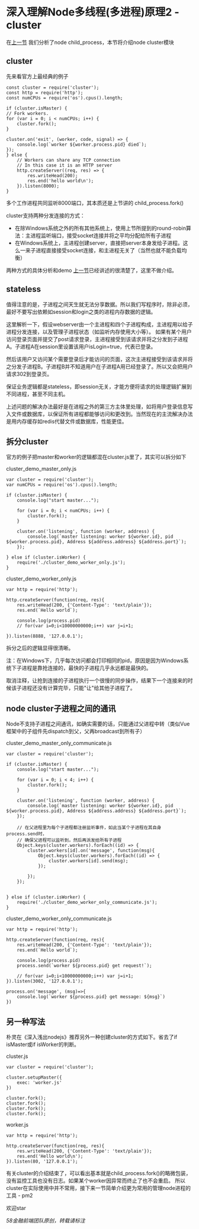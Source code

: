 # 深入理解Node多线程(多进程)原理2 - cluster #


在[上一节](https://github.com/jiajianrong/documents/blob/master/%E6%B7%B1%E5%85%A5%E7%90%86%E8%A7%A3Node%E5%A4%9A%E8%BF%9B%E7%A8%8B(%E5%A4%9A%E7%BA%BF%E7%A8%8B)%E5%8E%9F%E7%90%861%20-%20child_process.md) 我们分析了node child_process，本节将介绍node cluster模块



## cluster ##

先来看官方上最经典的例子

    const cluster = require('cluster');
    const http = require('http');
    const numCPUs = require('os').cpus().length;
    
    if (cluster.isMaster) {
    // Fork workers.
    for (var i = 0; i < numCPUs; i++) {
    	cluster.fork();
    }
    
    cluster.on('exit', (worker, code, signal) => {
    	console.log(`worker ${worker.process.pid} died`);
    });
    } else {
    	// Workers can share any TCP connection
    	// In this case it is an HTTP server
    	http.createServer((req, res) => {
    		res.writeHead(200);
    		res.end('hello world\n');
    	}).listen(8000);
    }

多个工作进程共同监听8000端口，其本质还是上节讲的 child_process.fork()

cluster支持两种分发连接的方式：

- 在除Windows系统之外的所有其他系统上，使用上节所提到的round-robin算法：主进程监听端口，接受socket连接并将之平均分配给所有子进程
- 在Windows系统上，主进程创建server，直接把server本身发给子进程。这么一来子进程直接接受socket连接，和主进程无关了（当然也就不能负载均衡）

两种方式的具体分析和demo [上一节](https://github.com/jiajianrong/documents/blob/master/%E6%B7%B1%E5%85%A5%E7%90%86%E8%A7%A3Node%E5%A4%9A%E8%BF%9B%E7%A8%8B(%E5%A4%9A%E7%BA%BF%E7%A8%8B)%E5%8E%9F%E7%90%861%20-%20child_process.md)已经讲述的很清楚了，这里不做介绍。



## stateless ##

值得注意的是，子进程之间天生就无法分享数据。所以我们写程序时，除非必须，最好不要写出依赖如session和login之类的进程内存数据的逻辑。

这里解析一下，假设webserver由一个主进程和四个子进程构成，主进程用以给子进程分发连接，以及管理子进程状态（如监听内存使用大小等）。
如果有某个用户访问登录页面并提交了post请求登录，主进程接受到该请求并将之分发到子进程A。子进程A在session里设置该用户isLogin=true，代表已登录。

然后该用户又访问某个需要登录后才能访问的页面，这次主进程接受到该请求并将之分发子进程B。子进程B并不知道用户在子进程A用已经登录了。所以又会把用户请求302到登录页。

保证业务逻辑都是stateless，即session无关，才能方便将请求的处理逻辑扩展到不同进程，甚至不同主机。

上述问题的解决办法最好是在进程之外的第三方主体里处理，如将用户登录信息写入文件或数据库，以保证所有进程都能够访问和更改到。当然现在的主流解决办法是用内存缓存如redis代替文件或数据库，性能更佳。




## 拆分cluster ##

官方的例子把master和worker的逻辑都混在cluster.js里了，其实可以拆分如下

cluster_demo_master_only.js
    
    var cluster = require('cluster');
    var numCPUs = require('os').cpus().length;
    
    if (cluster.isMaster) {
    	console.log("start master...");
    	
    	for (var i = 0; i < numCPUs; i++) {
     		cluster.fork();
    	}
    
    	cluster.on('listening', function (worker, address) {
    		console.log(`master listening: worker ${worker.id}, pid ${worker.process.pid}, Address ${address.address} ${address.port}`);
    	});
    
    } else if (cluster.isWorker) {
    	require('./cluster_demo_worker_only.js');
    }


cluster_demo_worker_only.js

    var http = require('http');
    
    http.createServer(function(req, res){
    	res.writeHead(200, {'Content-Type': 'text/plain'});
    	res.end(`Hello world`);
    	
    	console.log(process.pid)
    	// for(var i=0;i<10000000000;i++) var j=i+1;
    
    }).listen(8888, '127.0.0.1');


拆分之后的逻辑显得很清晰。

注：在Windows下，几乎每次访问都会打印相同的pid，原因是因为Windows系统下子进程是靠抢连接的，最快的子进程几乎永远都是最快的。

取消注释，让抢到连接的子进程执行一个很慢的同步操作，结果下一个连接来的时候该子进程还没有计算完毕，只能"让"给其他子进程了。



## node cluster子进程之间的通讯 ##

Node不支持子进程之间通讯，如确实需要的话，只能通过父进程中转（类似Vue框架中的子组件先dispatch到父，父再broadcast到所有子）

cluster_demo_master_only_communicate.js
    
    var cluster = require('cluster');
    
    if (cluster.isMaster) {
    	console.log("start master...");
    	
    	for (var i = 0; i < 4; i++) {
     		cluster.fork();
    	}
    	
    	cluster.on('listening', function (worker, address) {
    		console.log(`master listening: worker ${worker.id}, pid ${worker.process.pid}, Address ${address.address} ${address.port}`);
    	});
    	
    	// 在父进程里为每个子进程都注册监听事件，如此当某个子进程在其自身process.send时，
		// 确保父进程可以监听到，然后再派发给所有子进程
    	Object.keys(cluster.workers).forEach((id) => {
    		cluster.workers[id].on('message', function(msg){
    			Object.keys(cluster.workers).forEach((id) => {
    				cluster.workers[id].send(msg);
    			});
    			
    		});
    	});
    	
    
    } else if (cluster.isWorker) {
    	require('./cluster_demo_worker_only_communicate.js');
    }
    

cluster_demo_worker_only_communicate.js

    var http = require('http');
    
    http.createServer(function(req, res){
    	res.writeHead(200, {'Content-Type': 'text/plain'});
    	res.end(`Hello world`);
    	
    	console.log(process.pid)
    	process.send(`worker ${process.pid} get request!`);
    	
    	// for(var i=0;i<10000000000;i++) var j=i+1;
    }).listen(3002, '127.0.0.1');
    
    process.on('message', (msg)=>{
    	console.log(`worker ${process.pid} get message: ${msg}`)
    })




## 另一种写法 ##

朴灵在《深入浅出nodejs》推荐另外一种创建cluster的方式如下。省去了if isMaster或if isWorker的判断。

cluster.js

	var cluster = require('cluster');
	
	cluster.setupMaster({
		exec: 'worker.js'
	})
	
	cluster.fork();
	cluster.fork();
	cluster.fork();
	cluster.fork();


worker.js

	var http = require('http');
	
	http.createServer(function(req, res){
		res.writeHead(200, {'Content-Type': 'text/plain'});
		res.end('Hello world\n');
	}).listen(80, '127.0.0.1');



有关cluster的介绍结束了，可以看出基本就是child_process.fork()的略微包装，没有监控工具也没有日志。如果某个worker因异常而终止了也不会重启。
所以cluster在实际使用中并不常用，接下来一节简单介绍更为常用的管理node进程的工具 - pm2

欢迎star

*58金融前端团队原创，转载请标注*






















